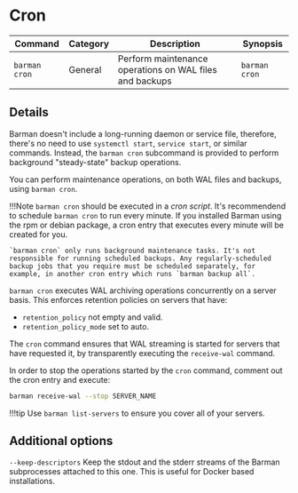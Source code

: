 # Cron

|**Command** | **Category** |  **Description**| **Synopsis**|
|------------|--------------|-----------------|----------|
|`barman cron`|General|Perform maintenance operations on WAL files and backups|`barman cron`|


## Details

Barman doesn't include a long-running daemon or service file, therefore, there's no need to use  `systemctl start`, `service start`, or similar commands.  Instead, the `barman cron` subcommand is provided to perform background "steady-state" backup operations.

You can perform maintenance operations, on both WAL files and backups, using `barman cron`.

!!!Note
    `barman cron` should be executed in a *cron script*. It's recommendend to schedule `barman cron` to run every minute. If you installed Barman using the rpm or debian package, a cron entry that executes every minute will be created for you.

    `barman cron` only runs background maintenance tasks. It's not responsible for running scheduled backups. Any regularly-scheduled backup jobs that you require must be scheduled separately, for example, in another cron entry which runs `barman backup all`.

`barman cron` executes WAL archiving operations concurrently on a server basis.  This enforces retention policies on servers that have:

- `retention_policy` not empty and valid.
- `retention_policy_mode` set to auto.

The `cron` command ensures that WAL streaming is started for servers that have requested it, by transparently executing the `receive-wal` command.

In order to stop the operations started by the `cron` command, comment out the cron entry and execute:

```bash
barman receive-wal --stop SERVER_NAME
```
!!!tip
    Use `barman list-servers` to ensure you cover all of your servers.

## Additional options

`--keep-descriptors`
Keep the stdout and the stderr streams of the Barman subprocesses attached to this one. This is useful for Docker based installations.
